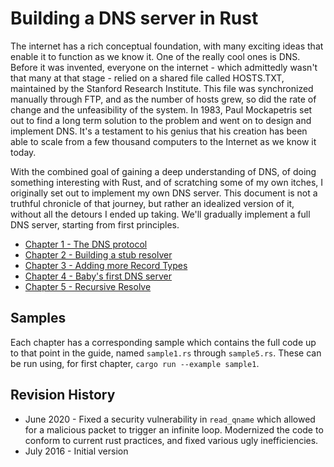 Building a DNS server in Rust
=============================

The internet has a rich conceptual foundation, with many exciting ideas that
enable it to function as we know it. One of the really cool ones is DNS. Before
it was invented, everyone on the internet - which admittedly wasn't that many at
that stage - relied on a shared file called HOSTS.TXT, maintained by the Stanford
Research Institute. This file was synchronized manually through FTP, and as the
number of hosts grew, so did the rate of change and the unfeasibility of the
system. In 1983, Paul Mockapetris set out to find a long term solution to the
problem and went on to design and implement DNS. It's a testament to his
genius that his creation has been able to scale from a few thousand
computers to the Internet as we know it today.

With the combined goal of gaining a deep understanding of DNS, of doing
something interesting with Rust, and of scratching some of my own itches,
I originally set out to implement my own DNS server. This document is not
a truthful chronicle of that journey, but rather an idealized version of it,
without all the detours I ended up taking. We'll gradually implement a full
DNS server, starting from first principles.

 * [Chapter 1 - The DNS protocol](chapter1.md)
 * [Chapter 2 - Building a stub resolver](chapter2.md)
 * [Chapter 3 - Adding more Record Types](chapter3.md)
 * [Chapter 4 - Baby's first DNS server](chapter4.md)
 * [Chapter 5 - Recursive Resolve](chapter5.md)

Samples
-------

Each chapter has a corresponding sample which contains the full code up to
that point in the guide, named `sample1.rs` through `sample5.rs`. These can be
run using, for first chapter, `cargo run --example sample1`.

Revision History
----------------

 * June 2020 - Fixed a security vulnerability in `read_qname` which allowed for
   a malicious packet to trigger an infinite loop. Modernized the code to
   conform to current rust practices, and fixed various ugly inefficiencies.
 * July 2016 - Initial version
